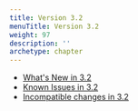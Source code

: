 ```yaml
---
title: Version 3.2
menuTitle: Version 3.2
weight: 97
description: ''
archetype: chapter
---
```

- [What's New in 3.2](whats-new-in-3-2.md)
- [Known Issues in 3.2](known-issues-in-3-2.md)
- [Incompatible changes in 3.2](incompatible-changes-in-3-2.md)
